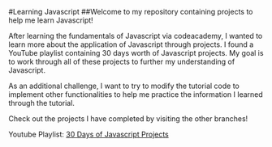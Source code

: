 #Learning Javascript
##Welcome to my repository containing projects to help me learn Javascript!

After learning the fundamentals of Javascript via codeacademy, I wanted to learn more about the application of Javascript through projects. 
I found a YouTube playlist containing 30 days worth of Javascript projects. My goal is to work through all of these projects to further my understanding of Javascript.

As an additional challenge, I want to try to modify the tutorial code to implement other functionalities to help me practice the information I learned through the tutorial. 

Check out the projects I have completed by visiting the other branches!

Youtube Playlist: [30 Days of Javascript Projects](https://www.youtube.com/playlist?list=PLjwm_8O3suyOgDS_Z8AWbbq3zpCmR-WE9)

